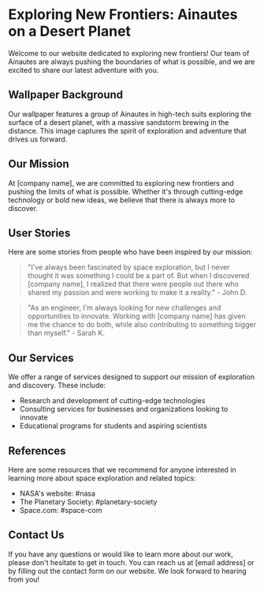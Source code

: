<!--font:Montserrat-->

# Exploring New Frontiers: Ainautes on a Desert Planet

Welcome to our website dedicated to exploring new frontiers! Our team of Ainautes are always pushing the boundaries of what is possible, and we are excited to share our latest adventure with you.

## Wallpaper Background

Our wallpaper features a group of Ainautes in high-tech suits exploring the surface of a desert planet, with a massive sandstorm brewing in the distance. This image captures the spirit of exploration and adventure that drives us forward.

## Our Mission

At [company name], we are committed to exploring new frontiers and pushing the limits of what is possible. Whether it's through cutting-edge technology or bold new ideas, we believe that there is always more to discover.

## User Stories

Here are some stories from people who have been inspired by our mission:

> "I've always been fascinated by space exploration, but I never thought it was something I could be a part of. But when I discovered [company name], I realized that there were people out there who shared my passion and were working to make it a reality." - John D.

> "As an engineer, I'm always looking for new challenges and opportunities to innovate. Working with [company name] has given me the chance to do both, while also contributing to something bigger than myself." - Sarah K.

## Our Services

We offer a range of services designed to support our mission of exploration and discovery. These include:

- Research and development of cutting-edge technologies
- Consulting services for businesses and organizations looking to innovate
- Educational programs for students and aspiring scientists

## References

Here are some resources that we recommend for anyone interested in learning more about space exploration and related topics:

- NASA's website: #nasa
- The Planetary Society: #planetary-society
- Space.com: #space-com

## Contact Us

If you have any questions or would like to learn more about our work, please don't hesitate to get in touch. You can reach us at [email address] or by filling out the contact form on our website. We look forward to hearing from you!

<!--

Write me content for website with wallpaper which alt text is:

"A group of Ainautes in high-tech suits exploring the surface of a desert planet, with a massive sandstorm brewing in the distance."

The name/title of the page should not be 1:1 copy of the alt text but rather a real content of the website which is using this wallpaper.

- Use markdown format 
- Start with heading
- Heading should be short and concise
- The content should look like a real website 
- The website should not be about the wallpaper, wallpaper is just a related background
- Heading should be contain work "wallpaper" or "background"
- Include real sections like references, contact, user stories, etc. use things relevant to the page purpose.
- Feel free to use structure like headings, bullets, numbering, blockquotes, paragraphs, horizontal lines, etc.
- You can use formatting like bold or _italic_
- You can include UTF-8 emojis
- Links should be only #hash anchors (and you can refer to the document itself)
- Do not include images


---


# Exploring New Frontiers: Ainautes on a Desert Planet

Welcome to our website dedicated to exploring new frontiers! Our team of Ainautes are always pushing the boundaries of what is possible, and we are excited to share our latest adventure with you.

## Wallpaper Background

Our wallpaper features a group of Ainautes in high-tech suits exploring the surface of a desert planet, with a massive sandstorm brewing in the distance. This image captures the spirit of exploration and adventure that drives us forward.

## Our Mission

At [company name], we are committed to exploring new frontiers and pushing the limits of what is possible. Whether it's through cutting-edge technology or bold new ideas, we believe that there is always more to discover.

## User Stories

Here are some stories from people who have been inspired by our mission:

> "I've always been fascinated by space exploration, but I never thought it was something I could be a part of. But when I discovered [company name], I realized that there were people out there who shared my passion and were working to make it a reality." - John D.

> "As an engineer, I'm always looking for new challenges and opportunities to innovate. Working with [company name] has given me the chance to do both, while also contributing to something bigger than myself." - Sarah K.

## Our Services

We offer a range of services designed to support our mission of exploration and discovery. These include:

- Research and development of cutting-edge technologies
- Consulting services for businesses and organizations looking to innovate
- Educational programs for students and aspiring scientists

## References

Here are some resources that we recommend for anyone interested in learning more about space exploration and related topics:

- NASA's website: #nasa
- The Planetary Society: #planetary-society
- Space.com: #space-com

## Contact Us

If you have any questions or would like to learn more about our work, please don't hesitate to get in touch. You can reach us at [email address] or by filling out the contact form on our website. We look forward to hearing from you!


---


Write me a Google font which is best fitting for the website.

Pick from the list:
- Roboto
- Creepster
- Raleway
- Open Sans
- Playfair Display
- Poppins
- Cabin
- Great Vibes
- Montserrat
- Lato
- IBM Plex Sans
- Futura
- Lobster
- Exo 2
- Barlow Condensed
- Cormorant Garamond
- Cinzel Decorative
- Alegreya
- Dancing Script
- Cinzel
- Inter
- Orbitron


Write just the font name nothing else.


---


Montserrat

-->
